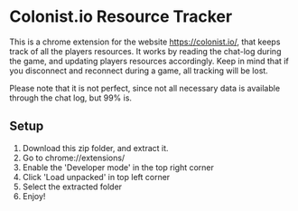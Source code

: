 # Colonist.io Resource Tracker

This is a chrome extension for the website https://colonist.io/, that keeps track of all the players resources. 
It works by reading the chat-log during the game, and updating players resources accordingly. Keep in mind that if you disconnect and reconnect during a game, all tracking will be lost. 

Please note that it is not perfect, since not all necessary data is available through the chat log, but 99% is. 

## Setup
1. Download this zip folder, and extract it. 
2. Go to chrome://extensions/
3. Enable the 'Developer mode' in the top right corner
4. Click 'Load unpacked' in top left corner
5. Select the extracted folder
6. Enjoy! 

